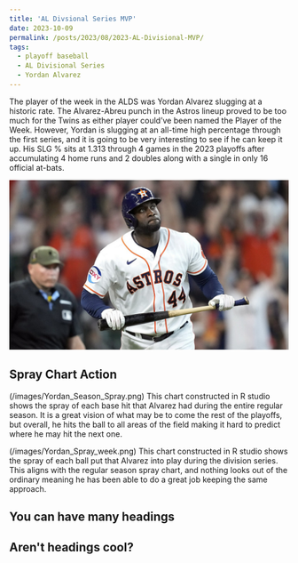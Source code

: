 ```yaml
---
title: 'AL Divsional Series MVP'
date: 2023-10-09
permalink: /posts/2023/08/2023-AL-Divisional-MVP/
tags:
  - playoff baseball
  - AL Divisional Series
  - Yordan Alvarez
---
```


The player of the week in the ALDS was Yordan Alvarez slugging at a historic rate. The Alvarez-Abreu punch in the Astros lineup proved to be too much for the Twins as either player could’ve been named the Player of the Week. However, Yordan is slugging at an all-time high percentage through the first series, and it is going to be very interesting to see if he can keep it up. His SLG % sits at 1.313 through 4 games in the 2023 playoffs after accumulating 4 home runs and 2 doubles along with a single in only 16 official at-bats. 

![Illustration of Yordan Alvarez](/images/Yordan_image.png)


Spray Chart Action
------
(/images/Yordan_Season_Spray.png)
This chart constructed in R studio shows the spray of each base hit that Alvarez had during the entire regular season. It is a great vision of what may be to come the rest of the playoffs, but overall, he hits the ball to all areas of the field making it hard to predict where he may hit the next one. 

(/images/Yordan_Spray_week.png)
This chart constructed in R studio shows the spray of each ball put that Alvarez into play during the division series. This aligns with the regular season spray chart, and nothing looks out of the ordinary meaning he has been able to do a great job keeping the same approach. 

You can have many headings
------

Aren't headings cool?
------
